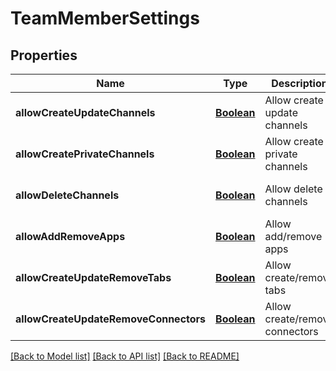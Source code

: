 # TeamMemberSettings
## Properties

Name | Type | Description | Notes
------------ | ------------- | ------------- | -------------
**allowCreateUpdateChannels** | [**Boolean**](boolean.md) | Allow create update channels | [optional] [default to null]
**allowCreatePrivateChannels** | [**Boolean**](boolean.md) | Allow create private channels | [optional] [default to null]
**allowDeleteChannels** | [**Boolean**](boolean.md) | Allow delete channels | [optional] [default to null]
**allowAddRemoveApps** | [**Boolean**](boolean.md) | Allow add/remove apps | [optional] [default to null]
**allowCreateUpdateRemoveTabs** | [**Boolean**](boolean.md) | Allow create/remove tabs | [optional] [default to null]
**allowCreateUpdateRemoveConnectors** | [**Boolean**](boolean.md) | Allow create/remove connectors | [optional] [default to null]

[[Back to Model list]](../README.md#documentation-for-models) [[Back to API list]](../README.md#documentation-for-api-endpoints) [[Back to README]](../README.md)

